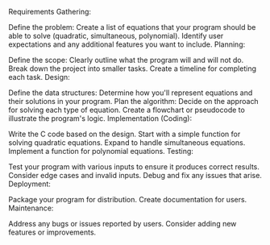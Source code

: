 Requirements Gathering:

Define the problem: Create a list of equations that your program should be able to solve (quadratic, simultaneous, polynomial).
Identify user expectations and any additional features you want to include.
Planning:

Define the scope: Clearly outline what the program will and will not do.
Break down the project into smaller tasks.
Create a timeline for completing each task.
Design:

Define the data structures: Determine how you'll represent equations and their solutions in your program.
Plan the algorithm: Decide on the approach for solving each type of equation.
Create a flowchart or pseudocode to illustrate the program's logic.
Implementation (Coding):

Write the C code based on the design.
Start with a simple function for solving quadratic equations.
Expand to handle simultaneous equations.
Implement a function for polynomial equations.
Testing:

Test your program with various inputs to ensure it produces correct results.
Consider edge cases and invalid inputs.
Debug and fix any issues that arise.
Deployment:

Package your program for distribution.
Create documentation for users.
Maintenance:

Address any bugs or issues reported by users.
Consider adding new features or improvements.